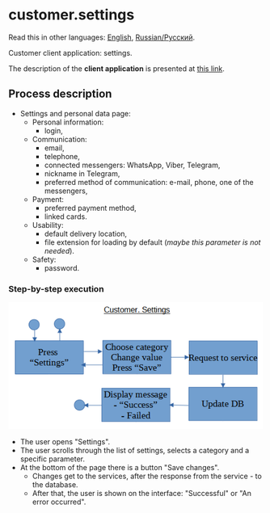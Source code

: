 # customer.settings 

Read this in other languages: [English](settings.md), [Russian/Русский](settings.ru.md). 

Customer client application: settings.

The description of the **client application** is presented at [this link](../../frontend/customerclient.md).

## Process description

- Settings and personal data page:
    - Personal information:
        - login,
    - Communication:
        - email,
        - telephone,
        - connected messengers: WhatsApp, Viber, Telegram,
        - nickname in Telegram,
        - preferred method of communication: e-mail, phone, one of the messengers,
    - Payment:
        - preferred payment method,
        - linked cards.
    - Usability:
        - default delivery location,
        - file extension for loading by default (*maybe this parameter is not needed*).
    - Safety:
        - password.

### Step-by-step execution

![customer.settings](../../img/activitydiagrams/customer.settings.png)

- The user opens "Settings".
- The user scrolls through the list of settings, selects a category and a specific parameter.
- At the bottom of the page there is a button "Save changes".
    - Changes get to the services, after the response from the service - to the database.
    - After that, the user is shown on the interface: "Successful" or "An error occurred".
